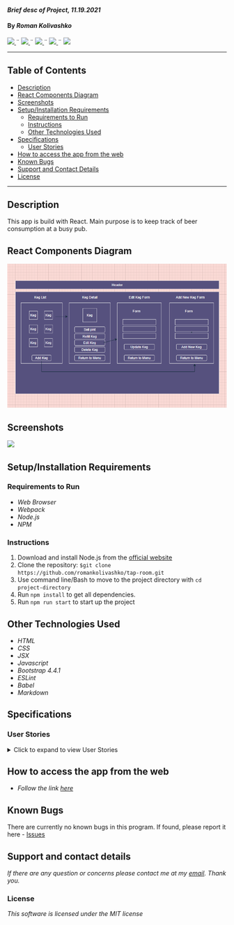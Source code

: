 #### _Brief desc of Project, 11.19.2021_

#### By _**Roman Kolivashko**_

<html>
<!-- Project Shields -->
    <p align="left">
        <a href="https://github.com/romankolivashko/tap-room">
            <img src="https://img.shields.io/github/repo-size/romankolivashko/tap-room?style=plastic">
        </a>
		  ¨
        <a href="https://github.com/romankolivashko/tap-room/commits/main">
            <img src="https://img.shields.io/github/last-commit/romankolivashko/tap-room?color=yellow&style=plastic">
        </a>
        ¨
        <a href="https://github.com/romankolivashko/tap-room/stargazers">
            <img src="https://img.shields.io/github/stars/romankolivashko/tap-room?color=yellow&style=plastic">
        </a>
        ¨
        <a href="https://github.com/romankolivashko/tap-room/issues">
           <img src="https://img.shields.io/github/issues/romankolivashko/tap-room?color=yellow&style=plastic">
        </a>
        ¨
        <a href="https://linkedin.com/in/rkolivashko">
            <img src="https://img.shields.io/badge/-LinkedIn-black.svg?style=plastic&logo=linkedin&colorB=2867B2">
        </a>
    </p> 
</html>

---
## Table of Contents
* [Description](#description)
* [React Components Diagram](#diagram)
* [Screenshots](#screenshots)
* [Setup/Installation Requirements](#installation-requirements)
    - [Requirements to Run](#requirements-to-run)
    - [Instructions](#instructions)
    - [Other Technologies Used](#other-technologies-used)
* [Specifications](#specifications)
    - [User Stories](#user-stories)
* [How to access the app from the web](#web-access)
* [Known Bugs](#known-bugs)
* [Support and Contact Details](#support-and-contact-details)
* [License](#license)
---
## Description <a id="description"></a>
This app is build with React. Main purpose is to keep track of beer consumption at a busy pub.

## React Components Diagram

![](./tap_room_diagram.png)


## Screenshots <a id="screenshots"></a>
![](./src/components/img/beer_demo.gif)

## Setup/Installation Requirements <a id="installation-requirements"></a>

### Requirements to Run <a id="requirements-to-run"></a>
* _Web Browser_
* _Webpack_
* _Node.js_
* _NPM_

### Instructions <a id="instructions"></a>

1. Download and install Node.js from the [official website](https://nodejs.org/en/download/)
2. Clone the repository: `$git clone https://github.com/romankolivashko/tap-room.git`
3. Use command line/Bash to move to the project directory with `cd project-directory`
4. Run `npm install` to get all dependencies. 
5. Run `npm run start` to start up the project


## Other Technologies Used <a id="other-technologies-used"></a>

* _HTML_
* _CSS_
* _JSX_
* _Javascript_
* _Bootstrap 4.4.1_
* _ESLint_
* _Babel_
* _Markdown_


## Specifications <a id="specifications"></a>

### User Stories <a id="user-stories"></a>
<details>
  <summary>Click to expand to view User Stories </summary>

* As a user, I want to see a list/menu of all available kegs. For each keg, I want to see its name, brand, price and alcoholContent (or perhaps something like flavor for a kombucha store).
* As a user, I want to submit a form to add a new keg to a list.
* As a user, I want to be able to click on a keg to see its detail page.
* As a user, I want to see how many pints are left in a keg. Hint: A full keg has roughly 124 pints.
* As a user, I want to be able to click a button next to a keg whenever I sell a pint of it. This should decrease the number of pints left by 1. Pints should not be able to go below 0.

</details>


## How to access the app from the web <a id="web-access"></a>
* _Follow the link [here](https://silly-tesla-b0faf4.netlify.app)_ 

## Known Bugs <a id="known-bugs"></a>

There are currently no known bugs in this program.
If found, please report it here - [Issues](https://github.com/romankolivashko/tap-room/issues)

## Support and contact details <a id="support-and-contact-details"></a>

_If there are any question or concerns please contact me at my [email](mailto:rkolivashko@gmail.com). Thank you._



### License <a id="license"></a>

*This software is licensed under the MIT license*
